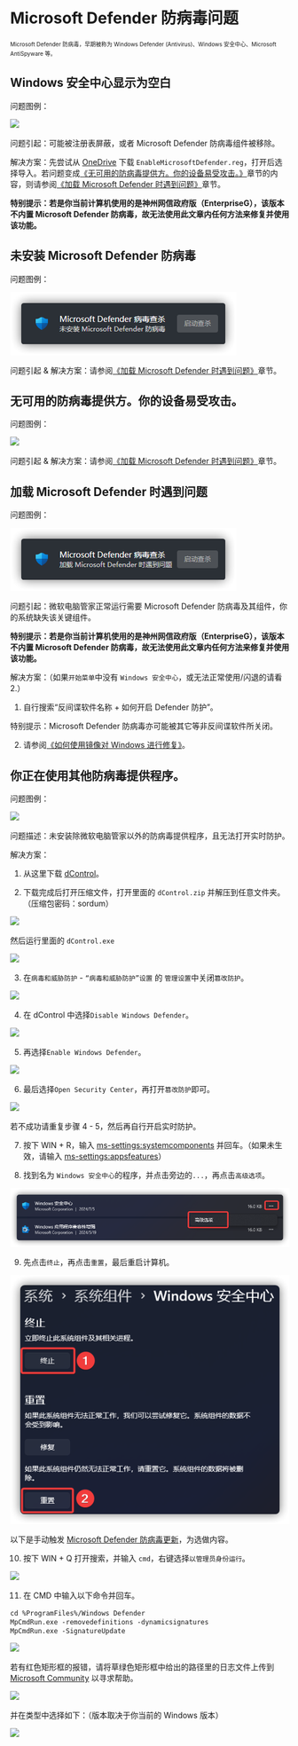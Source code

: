 # Microsoft Defender 防病毒问题
<font size=1>Microsoft Defender 防病毒，早期被称为 Windows Defender (Antivirus)、Windows 安全中心、Microsoft AntiSpyware 等。</font>

## Windows 安全中心显示为空白
问题图例：

![](../assets/problem-solving/MDA/Blank-MD.png)

问题引起：可能被注册表屏蔽，或者 Microsoft Defender 防病毒组件被移除。

解决方案：先尝试从 [OneDrive](https://gbcs6-my.sharepoint.com/:u:/g/personal/gucats_gbcs6_onmicrosoft_com/ES5ZszNQoXtOiueo9CpywpEB4rn3BmazwAUR41snZLcEaw?e=xvUewk) 下载 `EnableMicrosoftDefender.reg`，打开后选择导入。若问题变成[《无可用的防病毒提供方。你的设备易受攻击。》](#无可用的防病毒提供方。你的设备易受攻击。)章节的内容，则请参阅[《加载 Microsoft Defender 时遇到问题》](#加载-microsoft-defender-时遇到问题)章节。

**特别提示：若是你当前计算机使用的是神州网信政府版（EnterpriseG），该版本不内置 Microsoft Defender 防病毒，故无法使用此文章内任何方法来修复并使用该功能。**

## 未安装 Microsoft Defender 防病毒
问题图例：

![](../assets/problem-solving/MDA/MD-unable-to-load/MD-not-installed.png)

问题引起 & 解决方案：请参阅[《加载 Microsoft Defender 时遇到问题》](#加载-microsoft-defender-时遇到问题)章节。

## 无可用的防病毒提供方。你的设备易受攻击。
问题图例：

![](../assets/problem-solving/MDA/MD-unable-to-load/no-anti-virus-available.png)

问题引起 & 解决方案：请参阅[《加载 Microsoft Defender 时遇到问题》](#加载-microsoft-defender-时遇到问题)章节。

## 加载 Microsoft Defender 时遇到问题
问题图例：

![](../assets/problem-solving/MDA/MD-unable-to-load/failed-to-load-MD.png)

问题引起：微软电脑管家正常运行需要 Microsoft Defender 防病毒及其组件，你的系统缺失该关键组件。

**特别提示：若是你当前计算机使用的是神州网信政府版（EnterpriseG），该版本不内置 Microsoft Defender 防病毒，故无法使用此文章内任何方法来修复并使用该功能。**

解决方案：（如果`开始菜单`中没有 `Windows 安全中心`，或无法正常使用/闪退的请看 2.）

1. 自行搜索“反间谍软件名称 + 如何开启 Defender 防护”。

特别提示：Microsoft Defender 防病毒亦可能被其它等非反间谍软件所关闭。

2. 请参阅[《如何使用镜像对 Windows 进行修复》](../appendix/repair-system-image#镜像修复)。

## 你正在使用其他防病毒提供程序。
问题图例：

![](../assets/problem-solving/MDA/other-anti-virus-being-used/other-anti-virus-being-used.png)

问题描述：未安装除微软电脑管家以外的防病毒提供程序，且无法打开实时防护。

解决方案：

1. 从这里下载 [dControl](https://www.sordum.org/files/downloads.php?st-defender-control)。

2. 下载完成后打开压缩文件，打开里面的 `dControl.zip` 并解压到任意文件夹。（压缩包密码：sordum）

![](../assets/problem-solving/MDA/other-anti-virus-being-used/unzip-dControl.png)

然后运行里面的 `dControl.exe`

![](../assets/problem-solving/MDA/other-anti-virus-being-used/dControl-program.png)

3. 在`病毒和威胁防护` - `“病毒和威胁防护”设置` 的 `管理设置`中关闭`篡改防护`。

![](../assets/problem-solving/MDA/other-anti-virus-being-used/close-protection.png)

4. 在 dControl 中选择`Disable Windows Defender`。

![](../assets/problem-solving/MDA/other-anti-virus-being-used/disable-Windows-Defender.png)

5. 再选择`Enable Windows Defender`。

![](../assets/problem-solving/MDA/other-anti-virus-being-used/enable-Windows-Defender.png)

6. 最后选择`Open Security Center`，再打开`篡改防护`即可。

![](../assets/problem-solving/MDA/other-anti-virus-being-used/enable-protection.png)

若不成功请重复步骤 4 - 5，然后再自行开启实时防护。

7. 按下 WIN + R，输入 [ms-settings:systemcomponents](ms-settings:systemcomponents) 并回车。（如果未生效，请输入 [ms-settings:appsfeatures](ms-settings:appsfeatures)）

8. 找到名为 `Windows 安全中心`的程序，并点击旁边的`...`，再点击`高级选项`。

![](../assets/problem-solving/MDA/other-anti-virus-being-used/advanced-options.png)

9. 先点击`终止`，再点击`重置`，最后重启计算机。

![](../assets/problem-solving/MDA/other-anti-virus-being-used/stop-and-reset.png)

以下是手动触发 [Microsoft Defender 防病毒更新](https://go.microsoft.com/fwlink/?LinkID=121721&arch=x64)，为选做内容。

10. 按下 WIN + Q 打开搜索，并输入 `cmd`，右键选择`以管理员身份运行`。

![](../assets/problem-solving/MDA/other-anti-virus-being-used/run-cmd.png)

11. 在 CMD 中输入以下命令并回车。

```CMD
cd %ProgramFiles%/Windows Defender
MpCmdRun.exe -removedefinitions -dynamicsignatures
MpCmdRun.exe -SignatureUpdate
```

![](../assets/problem-solving/MDA/other-anti-virus-being-used/update-MD-version.png)

若有红色矩形框的报错，请将草绿色矩形框中给出的路径里的日志文件上传到 [Microsoft Community](https://answers.microsoft.com/zh-hans/newthread) 以寻求帮助。

![](../assets/problem-solving/MDA/other-anti-virus-being-used/updating-errors.png)

并在类型中选择如下：（版本取决于你当前的 Windows 版本）

![](../assets/problem-solving/MDA/other-anti-virus-being-used/select-type.png)
